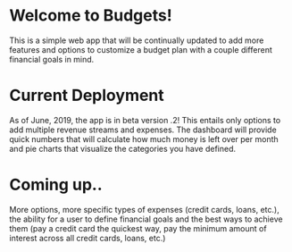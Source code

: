 # Welcome to Budgets!

This is a simple web app that will be continually updated to add more features and options to customize a budget plan with a couple different financial goals in mind. 

# Current Deployment
As of June, 2019, the app is in beta version .2! This entails only options to add multiple revenue streams and expenses. The dashboard will provide quick numbers that will calculate how much money is left over per month and pie charts that visualize the categories you have defined. 


# Coming up.. 
More options, more specific types of expenses (credit cards, loans, etc.), the ability for a user to define financial goals and the best ways to achieve them (pay a credit card the quickest way, pay the minimum amount of interest across all credit cards, loans, etc.)
